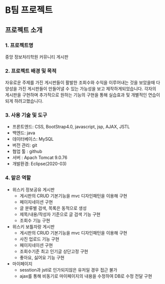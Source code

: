 # B팀 프로젝트

## 프로젝트 소개

### 1. 프로젝트명
중앙 정보처리학원 커뮤니티 게시판

### 2. 프로젝트 배경 및 목적
자유로운 주제를 가진 게시판들이 활발한 조회수와 수익을 이루어내는 것을 보았을때
다양성을 가진 게시판들이 만들어낼 수 있는 가능성을 보고 제작하게되었습니다.
각자의 게시판을 구현하며 추가적으로 원하는 기능의 구현을 통해 실습효과 및 개별적인 연습이 되게 하려고했습니다.

### 3. 사용 기술 및 도구
- 프론트엔드: CSS, BootStrap4.0, javascript, jsp, AJAX, JSTL
- 백엔드: java
- 데이터베이스: MySQL
- 버전 관리: git
- 협업 툴 : github
- 서버 : Apach Tomcat  9.0.76
- 개발환경: Eclipse(2020-03)

### 4. 맡은 역할
- 위스키 정보공유 게시판
  - 게시판의 CRUD 기본기능을 mvc 디자인패턴을 이용해 구현
  - 페이지네이션 구현
  - 글 분류별 검색, 목록은 동적으로 생성
  - 제목/내용/작성자 기준으로 글 검색 기능 구현
  - 조회수 기능 구현
- 위스키 보틀자랑 게시판
  - 게시판의 CRUD 기본기능을 mvc 디자인패턴을 이용해 구현
  - 사진 업로드 기능 구현
  - 페이지네이션 구현
  - 조회수기준 최고 인기글 상단고정 구현
  - 좋아요, 싫어요 기능 구현
- 마이페이지
  - sesstion과 jstl로 인가되지않은 유저일 경우 접근 불가
  - ajax를 통해 비동기로 마이페이지의 내용을 수정하여 DB로 수정 전달 구현


